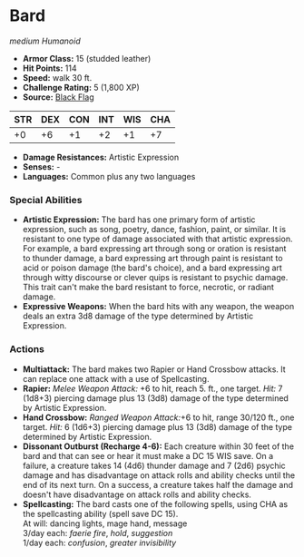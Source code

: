 # Bard

*medium* *Humanoid*

- **Armor Class:** 15 (studded leather)
- **Hit Points:** 114 
- **Speed:** walk 30 ft.
- **Challenge Rating:** 5 (1,800 XP)
- **Source:** [Black Flag](https://koboldpress.com/kpstore/product/tovrpg-pg-mv/)

| STR | DEX | CON | INT | WIS | CHA |
| --- | --- | --- | --- | --- | --- |
| +0 | +6 | +1 | +2 | +1 | +7 |

- **Damage Resistances:** Artistic Expression
- **Senses:** -
- **Languages:** Common plus any two languages

### Special Abilities

- **Artistic Expression:** The bard has one primary form of artistic expression, such as song, poetry, dance, fashion, paint, or similar. It is resistant to one type of damage associated with that artistic expression. For example, a bard expressing art through song or oration is resistant to thunder damage, a bard expressing art through paint is resistant to acid or poison damage (the bard's choice), and a bard expressing art through witty discourse or clever quips is resistant to psychic damage. This trait can't make the bard resistant to force, necrotic, or radiant damage.
- **Expressive Weapons:** When the bard hits with any weapon, the weapon deals an extra 3d8 damage of the type determined by Artistic Expression.

### Actions

- **Multiattack:** The bard makes two Rapier or Hand Crossbow attacks. It can replace one attack with a use of Spellcasting.
- **Rapier:** _Melee Weapon Attack:_ +6 to hit, reach 5. ft., one target. _Hit:_ 7 (1d8+3) piercing damage plus 13 (3d8) damage of the type determined by Artistic Expression.
- **Hand Crossbow:** _Ranged Weapon Attack:_+6 to hit, range 30/120 ft., one target. _Hit:_ 6 (1d6+3) piercing damage plus 13 (3d8) damage of the type determined by Artistic Expression.
- **Dissonant Outburst (Recharge 4-6):** Each creature within 30 feet of the bard and that can see or hear it must make a DC 15 WIS save. On a failure, a creature takes 14 (4d6) thunder damage and 7 (2d6) psychic damage and has disadvantage on attack rolls and ability checks until the end of its next turn. On a success, a creature takes half the damage and doesn't have disadvantage on attack rolls and ability checks.
- **Spellcasting:** The bard casts one of the following spells, using CHA as the spellcasting ability (spell save DC 15).<br>At will: dancing lights, mage hand, message<br>3/day each: _faerie fire_, _hold_, _suggestion_<br>1/day each: _confusion_, _greater invisibility_
